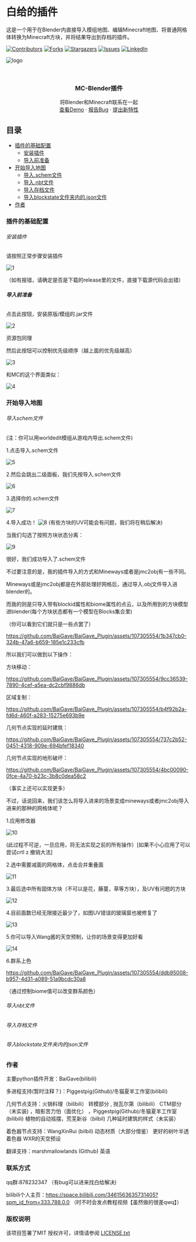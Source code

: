

# 白给的插件

这是一个用于在Blender内直接导入模组地图、编辑Minecraft地图、将普通网格体转换为Minecraft方块，并将结果导出到存档的插件。
<!-- PROJECT SHIELDS -->

[![Contributors][contributors-shield]][contributors-url]
[![Forks][forks-shield]][forks-url]
[![Stargazers][stars-shield]][stars-url]
[![Issues][issues-shield]][issues-url]
[![LinkedIn][linkedin-shield]][linkedin-url]

![logo](https://github.com/BaiGave/BaiGave_Plugin/assets/107305554/f7eaf1a1-c216-4903-8c15-505592ba057c)
<!-- PROJECT LOGO -->
<br />
<p align="center">

  

  <h3 align="center">MC-Blender插件</h3>
  <p align="center">
    将Blender和Minecraft联系在一起
    <br />
    <a href="https://github.com/BaiGave/BaiGave_Plugin">查看Demo</a>
    ·
    <a href="https://github.com/BaiGave/BaiGave_Plugin/issues">报告Bug</a>
    ·
    <a href="https://github.com/BaiGave/BaiGave_Plugin/issues">提出新特性</a>
  </p>

</p>


 
## 目录

- [插件的基础配置](#插件的基础配置)
  - [安装插件](#安装插件)
  - [导入前准备](#导入前准备)
- [开始导入地图](#开始导入地图)
  - [导入.schem文件](#导入schem文件)
  - [导入.nbt文件](#导入nbt文件)
  - [导入存档文件](#导入存档文件)
  - [导入blockstate文件夹内的.json文件](#导入blockstae文件夹内的json文件)
- [作者](#作者)

### 插件的基础配置


###### 安装插件

请按照正常步骤安装插件

   
![1](https://github.com/BaiGave/BaiGave_Plugin/assets/107305554/d25b907a-2240-4c83-af98-d74f4d5ab42d)

（如有报错，请确定是否是下载的release里的文件，直接下载源代码会出错）



###### **导入前准备**

点击此按钮，安装原版/模组的.jar文件

![2](https://github.com/BaiGave/BaiGave_Plugin/assets/107305554/1bcabfb5-5b6d-4215-ba46-0453b0f9ea68)

资源包同理

然后此按钮可以控制优先级顺序（越上面的优先级越高）

![3](https://github.com/BaiGave/BaiGave_Plugin/assets/107305554/2640fcac-439c-4f54-9a34-222f62d36664)

和MC的这个界面类似：

![4](https://github.com/BaiGave/BaiGave_Plugin/assets/107305554/7e373066-ccfb-46fd-ae9a-b075e951faf4)



### 开始导入地图


###### 导入schem文件

(注：你可以用worldedit模组从游戏内导出.schem文件)

1.点击导入.schem文件

![5](https://github.com/BaiGave/BaiGave_Plugin/assets/107305554/413f10c9-dfea-4f42-afc0-f393e33a11b7)

2.然后会跳出二级面板，我们先按导入.schem文件

![6](https://github.com/BaiGave/BaiGave_Plugin/assets/107305554/273a2cea-0a5b-43e6-926b-a39f0797b8b4)

3.选择你的.schem文件

![7](https://github.com/BaiGave/BaiGave_Plugin/assets/107305554/d09dc514-509a-454f-a418-284630aa6236)

4.导入成功！
![8](https://github.com/BaiGave/BaiGave_Plugin/assets/107305554/ec2eee60-b4b0-4deb-b094-0deb11f51206)
(有些方块的UV可能会有问题，我们将在稍后解决)

当我们勾选了按照方块状态分离：

![9](https://github.com/BaiGave/BaiGave_Plugin/assets/107305554/3d1dbdb4-a7af-4bd0-8bb5-06a430796f14)

很好，我们成功导入了.schem文件

不过要注意的是，我的插件导入的方式和Mineways或者是jmc2obj有一些不同。

Mineways或是jmc2obj都是在外部处理好网格后，通过导入.obj文件导入进blender的。

而我的则是只导入带有blockid属性和biome属性的点云，以及所用到的方块模型进blender(每个方块状态都有一个模型在Blocks集合里)

（你可以看到它们就只是一些点罢了）

https://github.com/BaiGave/BaiGave_Plugin/assets/107305554/1b347cb0-324b-47a6-b659-185e1c233cfb

所以我们可以做到以下操作：

方块移动：

https://github.com/BaiGave/BaiGave_Plugin/assets/107305554/9cc36539-7890-4cef-a5ea-dc2cbf9886db

区域复制：

https://github.com/BaiGave/BaiGave_Plugin/assets/107305554/b4f92b2a-fd6d-460f-a283-15275e693b9e

几何节点实现的延时建筑：

https://github.com/BaiGave/BaiGave_Plugin/assets/107305554/737c2b52-0451-4318-909e-694bfef18340

几何节点实现的地形破坏：

https://github.com/BaiGave/BaiGave_Plugin/assets/107305554/4bc00090-0fce-4a70-b23c-3b8c0dea58c2

（事实上还可以实现更多）

不过，话说回来，我们该怎么将导入进来的场景变成mineways或者jmc2obj导入进来的那种的网格体呢？

1.应用修改器

![10](https://github.com/BaiGave/BaiGave_Plugin/assets/107305554/fcabb29d-01b3-4cd0-937a-968b05589e2f)

(此过程不可逆，一旦应用，将无法实现之前的所有操作）[如果不小心应用了可以尝试crtl z 撤销大法]

2.选中需要减面的网格体，点击合并重叠面

![11](https://github.com/BaiGave/BaiGave_Plugin/assets/107305554/058b5200-9051-4d97-8a3e-427a16bfed41)

3.最后选中所有固体方块（不可以是花，藤蔓，草等方块），及UV有问题的方块

![12](https://github.com/BaiGave/BaiGave_Plugin/assets/107305554/e9f543b6-a42e-4ca0-89a4-e62f7893e0b0)

4.目前面数已经无限接近最少了，如图UV错误的玻璃窗也被修复了

![13](https://github.com/BaiGave/BaiGave_Plugin/assets/107305554/21bec841-9cdc-4272-be16-efacfdbdf9a2)

5.你可以导入Wang酱的天空预制，让你的场景变得更加好看

![14](https://github.com/BaiGave/BaiGave_Plugin/assets/107305554/a2dabb2f-b6a2-442a-8192-97d5f65e62b1)

6.群系上色

https://github.com/BaiGave/BaiGave_Plugin/assets/107305554/ddb95008-b957-4d31-a089-51a9bcdc30a8

（通过控制biome值可以改变群系颜色）



###### 导入nbt文件

###### 导入存档文件

###### 导入blockstate文件夹内的json文件



### 作者

主要python插件开发：BaiGave(bilibili) 

多进程支持(暂时注释？)：Piggestpig(Github)/冬猫夏羊工作室(bilibili)

几何节点支持：火锅料理（bilibili） 转模部分 , 抛瓦尔第（bilibili） CTM部分（未实装) ，暗影苦力怕（面优化） ，Piggestpig(Github)/冬猫夏羊工作室(bilibili) 植物的自动摇摆，荒芜新谷（bilbil) 几种延时建筑的样式（未实装）

着色器节点支持：WangXinRui (bilbil) 动态材质（大部分借鉴） 更好的树叶半透着色器 WXR的天空预设

翻译支持：marshmallowlands (Github) 英语

### 联系方式

qq群:878232347    （有bug可以进来找白给解决)

bilibili个人主页：https://space.bilibili.com/3461563635731405?spm_id_from=333.788.0.0 （时不时会发点教程视频【虽然做的很差qwq】）


### 版权说明

该项目签署了MIT 授权许可，详情请参阅 [LICENSE.txt](https://github.com/BaiGave/BaiGave_Plugin/blob/master/LICENSE.txt)





<!-- links -->
[your-project-path]:BaiGave/BaiGave_Plugin
[contributors-shield]: https://img.shields.io/github/contributors/BaiGave/BaiGave_Plugin.svg?style=flat-square
[contributors-url]: https://github.com/BaiGave/BaiGave_Plugin/graphs/contributors
[forks-shield]: https://img.shields.io/github/forks/BaiGave/BaiGave_Plugin.svg?style=flat-square
[forks-url]: https://github.com/BaiGave/BaiGave_Plugin/network/members
[stars-shield]: https://img.shields.io/github/stars/BaiGave/BaiGave_Plugin.svg?style=flat-square
[stars-url]: https://github.com/BaiGave/BaiGave_Plugin/stargazers
[issues-shield]: https://img.shields.io/github/issues/BaiGave/BaiGave_Plugin.svg?style=flat-square
[issues-url]: https://img.shields.io/github/issues/BaiGave/BaiGave_Plugin.svg
[license-shield]: https://img.shields.io/github/license/BaiGave/BaiGave_Plugin.svg?style=flat-square
[license-url]: https://github.com/BaiGave/BaiGave_Plugin/LICENSE.txt
[linkedin-shield]: https://img.shields.io/badge/-LinkedIn-black.svg?style=flat-square&logo=linkedin&colorB=555
[linkedin-url]: https://linkedin.com/in/shaojintian


